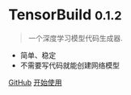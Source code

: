 <!-- ![logo](_media/icon.svg) -->

# TensorBuild <small>0.1.2</small>

> 一个深度学习模型代码生成器.

- 简单、稳定
- 不需要写代码就能创建网络模型

[GitHub](https://github.com/docsifyjs/docsify/)
[开始使用](#开始使用)